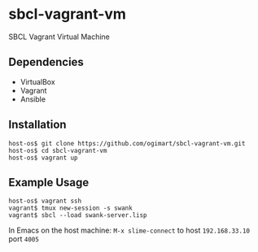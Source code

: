 # sbcl-vagrant-vm
SBCL Vagrant Virtual Machine

## Dependencies

* VirtualBox
* Vagrant
* Ansible
    
## Installation

    host-os$ git clone https://github.com/ogimart/sbcl-vagrant-vm.git
    host-os$ cd sbcl-vagrant-vm
    host-os$ vagrant up
    
## Example Usage

    host-os$ vagrant ssh
    vagrant$ tmux new-session -s swank
    vagrant$ sbcl --load swank-server.lisp

In Emacs on the host machine: `M-x slime-connect` to host `192.168.33.10` port `4005`
